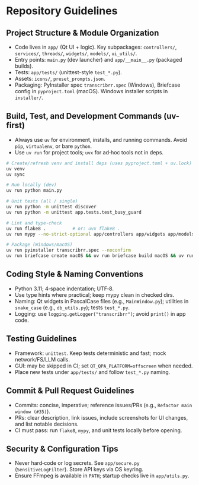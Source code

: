 # Repository Guidelines

## Project Structure & Module Organization
- Code lives in `app/` (Qt UI + logic). Key subpackages: `controllers/`, `services/`, `threads/`, `widgets/`, `models/`, `ui_utils/`.
- Entry points: `main.py` (dev launcher) and `app/__main__.py` (packaged builds).
- Tests: `app/tests/` (unittest-style `test_*.py`).
- Assets: `icons/`, `preset_prompts.json`.
- Packaging: PyInstaller spec `transcribrr.spec` (Windows), Briefcase config in `pyproject.toml` (macOS). Windows installer scripts in `installer/`.

## Build, Test, and Development Commands (uv-first)
- Always use `uv` for environment, installs, and running commands. Avoid `pip`, `virtualenv`, or bare `python`.
- Use `uv run` for project tools; `uvx` for ad‑hoc tools not in deps.
```bash
# Create/refresh venv and install deps (uses pyproject.toml + uv.lock)
uv venv
uv sync

# Run locally (dev)
uv run python main.py

# Unit tests (all / single)
uv run python -m unittest discover
uv run python -m unittest app.tests.test_busy_guard

# Lint and type-check
uv run flake8 .          # or: uvx flake8 .
uv run mypy --no-strict-optional app/controllers app/widgets app/models

# Package (Windows/macOS)
uv run pyinstaller transcribrr.spec --noconfirm
uv run briefcase create macOS && uv run briefcase build macOS && uv run briefcase package macOS
```

## Coding Style & Naming Conventions
- Python 3.11; 4‑space indentation; UTF‑8.
- Use type hints where practical; keep mypy clean in checked dirs.
- Naming: Qt widgets in PascalCase files (e.g., `MainWindow.py`); utilities in `snake_case` (e.g., `db_utils.py`); tests `test_*.py`.
- Logging: use `logging.getLogger("transcribrr")`; avoid `print()` in app code.

## Testing Guidelines
- Framework: `unittest`. Keep tests deterministic and fast; mock network/FS/LLM calls.
- GUI: may be skipped in CI; set `QT_QPA_PLATFORM=offscreen` when needed.
- Place new tests under `app/tests/` and follow `test_*.py` naming.

## Commit & Pull Request Guidelines
- Commits: concise, imperative; reference issues/PRs (e.g., `Refactor main window (#35)`).
- PRs: clear description, link issues, include screenshots for UI changes, and list notable decisions.
- CI must pass: run `flake8`, `mypy`, and unit tests locally before opening.

## Security & Configuration Tips
- Never hard‑code or log secrets. See `app/secure.py` (`SensitiveLogFilter`). Store API keys via OS keyring.
- Ensure FFmpeg is available in `PATH`; startup checks live in `app/utils.py`.
